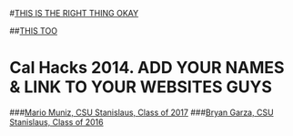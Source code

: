 #[THIS IS THE RIGHT THING OKAY](http://www.bryangarza.me/icechat)

##[THIS TOO](https://icechat.firebaseio.com/)

# Cal Hacks 2014. ADD YOUR NAMES & LINK TO YOUR WEBSITES GUYS

###[Mario Muniz, CSU Stanislaus, Class of 2017](http://mariomuniz.com)
###[Bryan Garza, CSU Stanislaus, Class of 2016](http://bryangarza.me)
